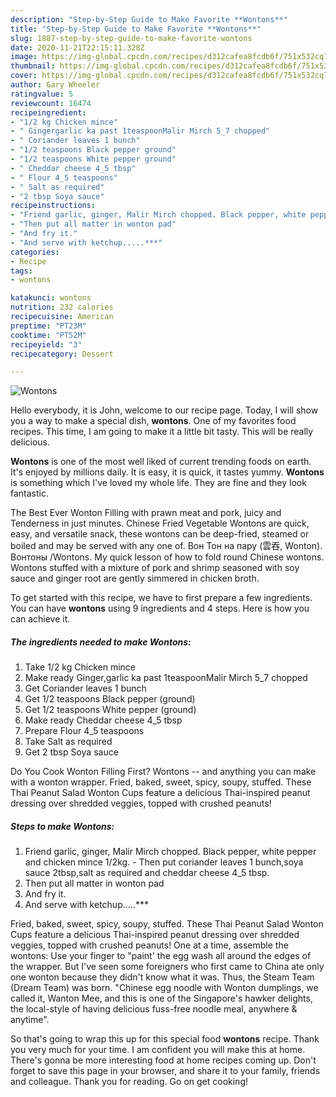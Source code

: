 ```yaml
---
description: "Step-by-Step Guide to Make Favorite **Wontons**"
title: "Step-by-Step Guide to Make Favorite **Wontons**"
slug: 1887-step-by-step-guide-to-make-favorite-wontons
date: 2020-11-21T22:15:11.328Z
image: https://img-global.cpcdn.com/recipes/d312cafea8fcdb6f/751x532cq70/wontons-recipe-main-photo.jpg
thumbnail: https://img-global.cpcdn.com/recipes/d312cafea8fcdb6f/751x532cq70/wontons-recipe-main-photo.jpg
cover: https://img-global.cpcdn.com/recipes/d312cafea8fcdb6f/751x532cq70/wontons-recipe-main-photo.jpg
author: Gary Wheeler
ratingvalue: 5
reviewcount: 16474
recipeingredient:
- "1/2 kg Chicken mince"
- " Gingergarlic ka past 1teaspoonMalir Mirch 5_7 chopped"
- " Coriander leaves 1 bunch"
- "1/2 teaspoons Black pepper ground"
- "1/2 teaspoons White pepper ground"
- " Cheddar cheese 4_5 tbsp"
- " Flour 4_5 teaspoons"
- " Salt as required"
- "2 tbsp Soya sauce"
recipeinstructions:
- "Friend garlic, ginger, Malir Mirch chopped. Black pepper, white pepper and chicken mince 1/2kg. Then put coriander leaves 1 bunch,soya sauce 2tbsp,salt as required and cheddar cheese 4_5 tbsp."
- "Then put all matter in wonton pad"
- "And fry it."
- "And serve with ketchup.....***"
categories:
- Recipe
tags:
- wontons

katakunci: wontons 
nutrition: 232 calories
recipecuisine: American
preptime: "PT23M"
cooktime: "PT52M"
recipeyield: "3"
recipecategory: Dessert

---
```



![**Wontons**](https://img-global.cpcdn.com/recipes/d312cafea8fcdb6f/751x532cq70/wontons-recipe-main-photo.jpg)

Hello everybody, it is John, welcome to our recipe page. Today, I will show you a way to make a special dish, **wontons**. One of my favorites food recipes. This time, I am going to make it a little bit tasty. This will be really delicious.

**Wontons** is one of the most well liked of current trending foods on earth. It's enjoyed by millions daily. It is easy, it is quick, it tastes yummy. **Wontons** is something which I've loved my whole life. They are fine and they look fantastic.

The Best Ever Wonton Filling with prawn meat and pork, juicy and Tenderness in just minutes. Chinese Fried Vegetable Wontons are quick, easy, and versatile snack, these wontons can be deep-fried, steamed or boiled and may be served with any one of. Вон Тон на пару (雲吞, Wonton). Вонтоны /Wontons. My quick lesson of how to fold round Chinese wontons. Wontons stuffed with a mixture of pork and shrimp seasoned with soy sauce and ginger root are gently simmered in chicken broth.


To get started with this recipe, we have to first prepare a few ingredients. You can have **wontons** using 9 ingredients and 4 steps. Here is how you can achieve it.

<!--inarticleads1-->

##### The ingredients needed to make **Wontons**:

1. Take 1/2 kg Chicken mince
1. Make ready  Ginger,garlic ka past 1teaspoonMalir Mirch 5_7 chopped
1. Get  Coriander leaves 1 bunch
1. Get 1/2 teaspoons Black pepper (ground)
1. Get 1/2 teaspoons White pepper (ground)
1. Make ready  Cheddar cheese 4_5 tbsp
1. Prepare  Flour 4_5 teaspoons
1. Take  Salt as required
1. Get 2 tbsp Soya sauce


Do You Cook Wonton Filling First? Wontons -- and anything you can make with a wonton wrapper. Fried, baked, sweet, spicy, soupy, stuffed. These Thai Peanut Salad Wonton Cups feature a delicious Thai-inspired peanut dressing over shredded veggies, topped with crushed peanuts! 

<!--inarticleads2-->

##### Steps to make **Wontons**:

1. Friend garlic, ginger, Malir Mirch chopped. Black pepper, white pepper and chicken mince 1/2kg. - Then put coriander leaves 1 bunch,soya sauce 2tbsp,salt as required and cheddar cheese 4_5 tbsp.
1. Then put all matter in wonton pad
1. And fry it.
1. And serve with ketchup.....***


Fried, baked, sweet, spicy, soupy, stuffed. These Thai Peanut Salad Wonton Cups feature a delicious Thai-inspired peanut dressing over shredded veggies, topped with crushed peanuts! One at a time, assemble the wontons: Use your finger to &#34;paint&#39; the egg wash all around the edges of the wrapper. But I&#39;ve seen some foreigners who first came to China ate only one wonton because they didn&#39;t know what it was. Thus, the Steam Team (Dream Team) was born. &#34;Chinese egg noodle with Wonton dumplings, we called it, Wanton Mee, and this is one of the Singapore&#39;s hawker delights, the local-style of having delicious fuss-free noodle meal, anywhere &amp; anytime&#34;. 

So that's going to wrap this up for this special food **wontons** recipe. Thank you very much for your time. I am confident you will make this at home. There's gonna be more interesting food at home recipes coming up. Don't forget to save this page in your browser, and share it to your family, friends and colleague. Thank you for reading. Go on get cooking!

